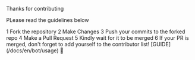 Thanks for contributing

PLease read the guidelines below

1 Fork the repository
2 Make Changes
3 Push your commits to the forked repo
4 Make a Pull Request
5 Kindly wait for it to be merged
6 If your PR is merged, don't forget to add yourself to the contributor list! [GUIDE] (/docs/en/bot/usage) 🎉
